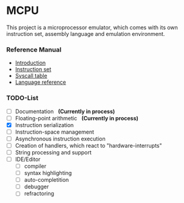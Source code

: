 # MCPU
This project is a microprocessor emulator, which comes with its own instruction set, assembly language and emulation environment.

### Reference Manual

* [Introduction](https://github.com/Unknown6656/MCPU/blob/documentation/Documentation/introduction.md)
* [Instruction set](https://github.com/Unknown6656/MCPU/blob/documentation/Documentation/instruction-set.md)
* [Syscall table](https://github.com/Unknown6656/MCPU/blob/documentation/Documentation/syscalls.md)
* [Language reference](https://github.com/Unknown6656/MCPU/blob/documentation/Documentation/language-reference.md)

### TODO-List

- [ ] Documentation &#160; **(Currently in process)**
- [ ] Floating-point arithmetic &#160; **(Currently in process)**
- [x] Instruction serialization
- [ ] Instruction-space management
- [ ] Asynchronous instruction execution
- [ ] Creation of handlers, which react to "hardware-interrupts"
- [ ] String processing and support
- [ ] IDE/Editor
    - [ ] compiler
    - [ ] syntax highlighting
    - [ ] auto-completition
    - [ ] debugger
    - [ ] refractoring

